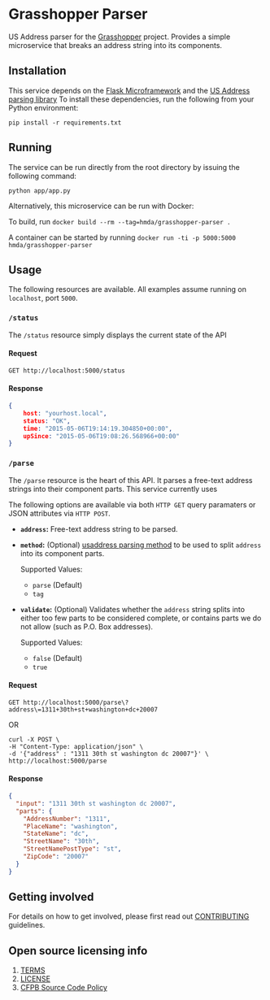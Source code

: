 # Grasshopper Parser

US Address parser for the [Grasshopper](https://github.com/cfpb/grasshopper) project.
Provides a simple microservice that breaks an address string into its components.

## Installation

This service depends on the [Flask Microframework](http://flask.pocoo.org/) and the [US Address parsing library](https://github.com/datamade/usaddress)
To install these dependencies, run the following from your Python environment:


    pip install -r requirements.txt 


## Running

The service can be run directly from the root directory by issuing the following command:

    python app/app.py


Alternatively, this microservice can be run with Docker:

To build, run `docker build --rm --tag=hmda/grasshopper-parser .`

A container can be started by running `docker run -ti -p 5000:5000 hmda/grasshopper-parser`

## Usage

The following resources are available.  All examples assume running on
`localhost`, port `5000`.

### `/status`

The `/status` resource simply displays the current state of the API

#### Request

    GET http://localhost:5000/status

#### Response

```json
{
    host: "yourhost.local",
    status: "OK",
    time: "2015-05-06T19:14:19.304850+00:00",
    upSince: "2015-05-06T19:08:26.568966+00:00"
}
```

### `/parse`

The `/parse` resource is the heart of this API.  It parses a free-text address
strings into their component parts.  This service currently uses 

The following options are available via both `HTTP GET` query paramaters or
JSON attributes via `HTTP POST`.

* **`address`:** Free-text address string to be parsed.

* **`method`:** (Optional) [usaddress parsing method](http://usaddress.readthedocs.org/en/latest/#usage)
    to be used to split `address` into its component parts.

    Supported Values:

    * `parse` (Default)
    * `tag`

* **`validate`:** (Optional) Validates whether the `address` string splits into
    either too few parts to be considered complete, or contains parts we do not
    allow (such as P.O. Box addresses).

    Supported Values:

    * `false` (Default)
    * `true`


#### Request

    GET http://localhost:5000/parse\?address\=1311+30th+st+washington+dc+20007


OR

```curl
curl -X POST \
-H "Content-Type: application/json" \
-d '{"address" : "1311 30th st washington dc 20007"}' \
http://localhost:5000/parse
```

#### Response

```json
{
  "input": "1311 30th st washington dc 20007",
  "parts": {
    "AddressNumber": "1311",
    "PlaceName": "washington",
    "StateName": "dc",
    "StreetName": "30th",
    "StreetNamePostType": "st",
    "ZipCode": "20007"
  }
}
```


## Getting involved

For details on how to get involved, please first read out [CONTRIBUTING](CONTRIBUTING.md) guidelines.


## Open source licensing info
1. [TERMS](TERMS.md)
2. [LICENSE](LICENSE)
3. [CFPB Source Code Policy](https://github.com/cfpb/source-code-policy/)
